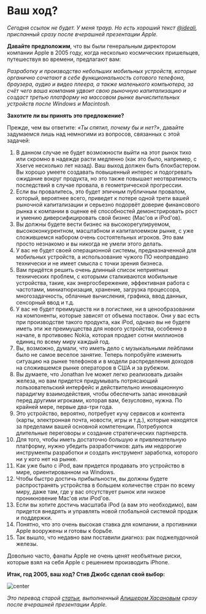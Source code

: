 # Ваш ход?

*Сегодня ссылок не будет. У меня траур. Но есть хороший текст [@ideali](http://ideali.ru), присланный сразу после вчерашней презентации Apple.*

**Давайте предположим**, что вы были генеральным директором компании Apple в 2005 году, когда несколько космических пришельцев, путешествуя во времени, предлагают вам:

*Разработку и производство небольших мобильных устройств, которые органично сочетают в себе функциональность сотового телефона, браузера, аудио и видео плеера, а также маленького компьютера, за счёт чего ваша компания удвоит свою рыночную капитализацию и создаст третью платформу на массовом рынке вычислительных устройств после Windows и Macintosh.*

**Захотите ли вы принять это предложение?**

Прежде, чем вы ответите: *«Ты спятил, почему бы и нет?»*, давайте задумаемся лишь над немногими из вопросов, связанных с этой задачей:

1. В данном случае не будет возможности выйти на этот рынок тихо или скромно в надежде расти медленно (как это было, например, с Xserve несколько лет назад). Ваш выход должен быть блокбастером. Вы хорошо умеете создавать повышенный интерес и подогревать ожидание вокруг продукта, но это также повышает неотвратимость последствий в случае провала, в геометрической прогрессии.
2. Если вы провалитесь, это будет эпичным публичным провалом, который, вероятнее всего, приведет к потере одной трети вашей рыночной капитализации и серьезно подорвёт доверие финансового рынка к компании в оценке её способностей демонстрировать рост и умению диверсифицировать свой бизнес (Mac'ов и iPod'ов).
3. Вы должны будете вести бизнес на высокорегулируемом, высококонкурентном, масштабном и капиталоемком рынке, с уже сложившемся набором очень состоятельных игроков. Это вам просто незнакомо и вы никогда не умели этого делать.
4. У вас не будет своей операционной системы, предназначенной для мобильных устройств, а использование чужого ПО неоправдано технически и не имеет смысла с точки зрения бизнеса.
5. Вам придётся решить очень длинный список неприятных технических проблем, с которыми сталкиваются мобильные устройства, такие, как энергосбережение, эффективная работа с частотами, миниатюризация, хранение, загрузка процессора, многозадачность, облачные вычисления,  графика, ввод данных, сенсорный ввод и т.д.
6. У вас не будет преимуществ ни в логистике, ни в ценообразовании на компоненты, которые зависят от объема поставок. Они у вас есть при производстве такого продукта, как iPod, однако вы не будете иметь эти же преимущества для нового устройства, особенно в начале, в противовес Nokia, которая продает сотни миллионов единиц по всему миру каждый год.
7. Вы, возможно, думали, что иметь дело с музыкальными лейблами было не самое веселое занятие. Теперь попробуйте изменить ситуацию на рынке телефонов и в модели распределения доходов на сложившемся рынке операторов в США и за рубежом.
8. Вы думаете, что Jonathan Ive может легко реализовать дизайн железа, но вам придется придумывать потрясающий пользовательский интерфейс и действительно инновационную парадигму взаимодействия, чтобы обеспечить запас инноваций перед другими игроками, которая вам, безусловно, нужна. По крайней мере, первые два-три года.
9. Это устройство, вероятно, потребует кучу сервисов и контента (карты, электронная почта, новости, игры и т.д.), которые находятся за пределами вашей основной компетенции. Потребуются длительные переговоры и создание стратегических партнерств.
10. Для того, чтобы иметь достаточно большую и привлекательную платформу, нужно убедить разработчиков: дать им недорогие инструменты разработки и создать инструмент заработка, которого ни у кого нет на рынке.
11. Как уже было с iPod, вам придется продавать это устройство в мире, ориентированном на Windows.
12. Чтобы быстро достичь прибыльности, вы должны будете распространять устройства в большем количестве стран по всему миру, даже там, где у вас отсутствует рынок или низкое проникновение Mac'ов или iPod'ов.  
13. Если вы хотите достичь масштаба iPod (а вам это необходимо), вам придется внедрять и управлять новой глобальной системой продаж и поддержки.
14. Понятно, что это очень высокая ставка для компании, а противники Apple вооружены и готовы к борьбе.
15. Так вышло, что недавно вам поставили диагноз: рак поджелудочной железы.

Довольно часто, фанаты Apple не очень ценят необъятные риски, которые взял на себя Apple с решением производить iPhone.

**Итак, год 2005, ваш ход? Стив Джобс сделал свой выбор:**

![center](http://aboutiphone4g.info/wp-content/uploads/2011/01/Iphone-2G.jpg)

*Это перевод старой [статьи](http://counternotions.com/2008/07/16/bet-iphone/), выполненный [Алишером Хасановым](http://ideali.ru) сразу после вчерашней презентации Apple.*
